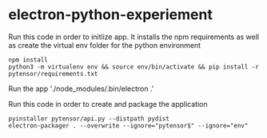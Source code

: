# electron-python-experiement

Run this code in order to initlize app. It installs the npm requirements as well as create the virtual env folder for the python environment

```
npm install
python3 -m virtualenv env && source env/bin/activate && pip install -r pytensor/requirements.txt
```
Run the app
'./node_modules/.bin/electron .'

Run this code in order to create and package the application
```
pyinstaller pytensor/api.py --distpath pydist
electron-packager . --overwrite --ignore="pytensor$" --ignore="env"
```

